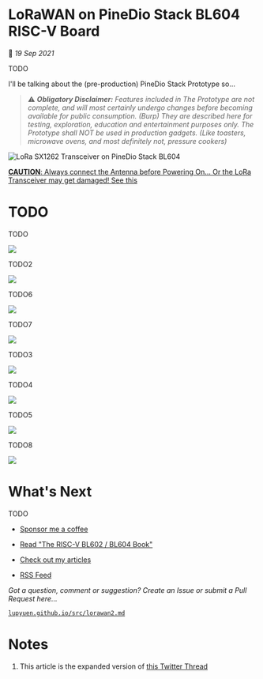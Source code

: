 # LoRaWAN on PineDio Stack BL604 RISC-V Board

📝 _19 Sep 2021_

TODO

I'll be talking about the (pre-production) PineDio Stack Prototype so...

> ⚠️ ___Obligatory Disclaimer:__ Features included in The Prototype are not complete, and will most certainly undergo changes before becoming available for public consumption. (Burp) They are described here for testing, exploration, education and entertainment purposes only. The Prototype shall NOT be used in production gadgets. (Like toasters, microwave ovens, and most definitely not, pressure cookers)_

![LoRa SX1262 Transceiver on PineDio Stack BL604](https://lupyuen.github.io/images/lorawan2-title.jpg)

[__CAUTION__: Always connect the Antenna before Powering On... Or the LoRa Transceiver may get damaged! See this](https://electronics.stackexchange.com/questions/335912/can-i-break-a-radio-tranceiving-device-by-operating-it-with-no-antenna-connected)

# TODO

TODO

![](https://lupyuen.github.io/images/pinedio-lora.png)

TODO2

![](https://lupyuen.github.io/images/lorawan2-deselect.png)

TODO6

![](https://lupyuen.github.io/images/lorawan2-swap.png)

TODO7

![](https://lupyuen.github.io/images/lorawan2-commands.png)

TODO3

![](https://lupyuen.github.io/images/lorawan2-chirpstack.png)

TODO4

![](https://lupyuen.github.io/images/lorawan2-chirpstack2.png)

TODO5

![](https://lupyuen.github.io/images/lorawan2-logic.png)

TODO8

![](https://lupyuen.github.io/images/pinedio-chirp2.jpg)

# What's Next

TODO

-   [Sponsor me a coffee](https://github.com/sponsors/lupyuen)

-   [Read "The RISC-V BL602 / BL604 Book"](https://lupyuen.github.io/articles/book)

-   [Check out my articles](https://lupyuen.github.io)

-   [RSS Feed](https://lupyuen.github.io/rss.xml)

_Got a question, comment or suggestion? Create an Issue or submit a Pull Request here..._

[`lupyuen.github.io/src/lorawan2.md`](https://github.com/lupyuen/lupyuen.github.io/blob/master/src/lorawan2.md)

# Notes

1.  This article is the expanded version of [this Twitter Thread](https://twitter.com/MisterTechBlog/status/1436128755987058691)
